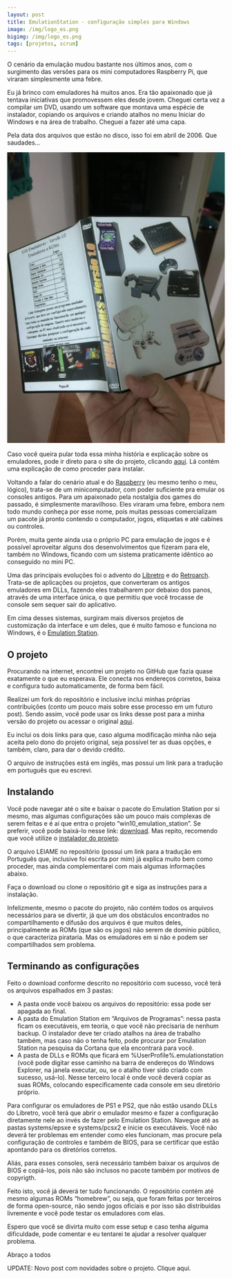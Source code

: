 ```yaml
---
layout: post
title: EmulationStation - configuração simples para Windows
image: /img/logo_es.png
bigimg: /img/logo_es.png
tags: [projetos, scrum]
---
```


O cenário da emulação mudou bastante nos últimos anos, com o surgimento das versões para os mini computadores Raspberry Pi, que viraram simplesmente uma febre.

Eu já brinco com emuladores há muitos anos. Era tão apaixonado que já tentava iniciativas que promovessem eles desde jovem. Cheguei certa vez a compilar um DVD, usando um software que montava uma espécie de instalador, copiando os arquivos e criando atalhos no menu Iniciar do Windows e na área de trabalho. Cheguei a fazer até uma capa.

Pela data dos arquivos que estão no disco, isso foi em abril de 2006. Que saudades…

![dvd](/img/dvd_emuladores-768x1024.jpg)

Caso você queira pular toda essa minha história e explicação sobre os emuladores, pode ir direto para o site do projeto, clicando [aqui](https://prelias.github.io/win10_emulation_station/). Lá contém uma explicação de como proceder para instalar.

Voltando a falar do cenário atual e do [Raspberry](https://pt.wikipedia.org/wiki/Raspberry_Pi) (eu mesmo tenho o meu, lógico), trata-se de um minicomputador, com poder suficiente pra emular os consoles antigos.  Para um apaixonado pela nostalgia dos games do passado, é simplesmente maravilhoso. Eles viraram uma febre, embora nem todo mundo conheça por esse nome, pois muitas pessoas comercializam um pacote já pronto contendo o computador, jogos, etiquetas e até cabines ou controles.

Porém, muita gente ainda usa o próprio PC para emulação de jogos e é possível aproveitar alguns dos desenvolvimentos que fizeram para ele, também no Windows, ficando com um sistema praticamente idêntico ao conseguido no mini PC.

Uma das principais evoluções foi o advento do [Libretro](https://www.libretro.com/) e do [Retroarch](http://www.retroarch.com/). Trata-se de aplicações ou projetos, que converteram os antigos emuladores em DLLs, fazendo eles trabalharem por debaixo dos panos, através de uma interface única, o que permitiu que você trocasse de console sem sequer sair do aplicativo.

Em cima desses sistemas, surgiram mais diversos projetos de customização da interface e um deles, que é muito famoso e funciona no Windows, é o [Emulation Station](https://emulationstation.org/).

## O projeto

Procurando na internet, encontrei um projeto no GitHub que fazia quase exatamente o que eu esperava. Ele conecta nos endereços corretos, baixa e configura tudo automaticamente, de forma bem fácil.

Realizei um fork do repositório e inclusive inclui minhas próprias contribuições (conto um pouco mais sobre esse processo em um futuro post). Sendo assim, você pode usar os links desse post para a minha versão do projeto ou acessar o original [aqui](https://github.com/Francommit/win10_emulation_station).

Eu inclui os dois links para que, caso alguma modificação minha não seja aceita pelo dono do projeto original, seja possível ter as duas opções, e também, claro, para dar o devido crédito.

O arquivo de instruções está em inglês, mas possui um link para a tradução em português que eu escrevi.

## Instalando

Você pode navegar até o site e baixar o pacote do Emulation Station por si mesmo, mas algumas configurações são um pouco mais complexas de serem feitas e é aí que entra o projeto “win10_emulation_station”.  Se preferir, você pode baixá-lo nesse link: [download](https://github.com/PRElias/win10_emulation_station/tree/choco-auto-install). Mas repito, recomendo que você utilize o [instalador do projeto](https://github.com/PRElias/win10_emulation_station/tree/choco-auto-install).

O arquivo LEIAME no repositório (possui um link para a tradução em Português que, inclusive foi escrita por mim) já explica muito bem como proceder, mas ainda complementarei com mais algumas informações abaixo.

Faça o download ou clone o repositório git e siga as instruções para a instalação.

Infelizmente, mesmo o pacote do projeto, não contém todos os arquivos necessários para se divertir, já que um dos obstáculos encontrados no compartilhamento e difusão dos arquivos é que muitos deles, principalmente as ROMs (que são os jogos) não serem de domínio público, o que caracteriza pirataria. Mas os emuladores em si não e podem ser compartilhados sem problema.

## Terminando as configurações

Feito o download conforme descrito no repositório com sucesso, você terá os arquivos espalhados em 3 pastas:

- A pasta onde você baixou os arquivos do repositório: essa pode ser apagada ao final.
- A pasta do Emulation Station em “Arquivos de Programas”: nessa pasta ficam os executáveis, em teoria, o que você não precisaria de nenhum backup. O instalador deve ter criado atalhos na área de trabalho também, mas caso não o tenha feito, pode procurar por Emulation Station na pesquisa da Cortana que ela encontrará para você.
- A pasta de DLLs e ROMs que ficará em %UserProfile%\.emulationstation (você pode digitar esse caminho na barra de endereços do Windows Explorer, na janela executar, ou, se o atalho tiver sido criado com sucesso, usá-lo).
Nesse terceiro local é onde você deverá copiar as suas ROMs, colocando especificamente cada console em seu diretório próprio.

Para configurar os emuladores de PS1 e PS2, que não estão usando DLLs do Libretro, você terá que abrir o emulador mesmo e fazer a configuração diretamente nele ao invés de fazer pelo Emulation Station. Navegue até as pastas systems/epsxe e systems/pcsx2 e inicie os executáveis. Você não deverá ter problemas em entender como eles funcionam, mas procure pela configuração de controles e também de BIOS, para se certificar que estão apontando para os diretórios corretos.

Aliás, para esses consoles, será necessário também baixar os arquivos de BIOS e copiá-los, pois não são inclusos no pacote também por motivos de copyrigth.

Feito isto, você já deverá ter tudo funcionando. O repositório contém até mesmo algumas ROMs “homebrew”, ou seja, que foram feitas por terceiros de forma open-source, não sendo jogos oficiais e por isso são distribuídas livremente e você pode testar os emuladores com elas.

Espero que você se divirta muito com esse setup e caso tenha alguma dificuldade, pode comentar e eu tentarei te ajudar a resolver qualquer problema.

Abraço a todos

UPDATE: Novo post com novidades sobre o projeto. Clique aqui.
